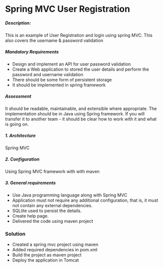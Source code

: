 # Spring MVC User Registration

##### Description:

This is an example of User Registration and login using spring MVC. This also covers the username & password validation

##### Mandatory Requirements
- Design and implement an API for user password validation
- Create a Web application to stored the user details and perform the password and username validation
- There should be some form of persistent storage
- It should be implemented in spring framework

##### Assessment
It should be readable, maintainable, and extensible where appropriate.
The implementation should be in Java using Spring framework.
If you will transfer it to another team - it should be clear how to work with it and what is going on.

##### 1. Architecture
Spring MVC

##### 2. Configuration
Using Spring MVC framework with with maven

##### 3. General requirements
- Use Java programming language along with Spring MVC
- Application must not require any additional configuration, that is, it must not contain any external dependencies. 
- SQLlite used to persist the details.
- Create help page.
- Delivered the code using maven project

### Solution
- Created a spring mvc project using maven
- Added required dependencies in pom.xml
- Build the project as maven project
- Deploy the application in Tomcat
